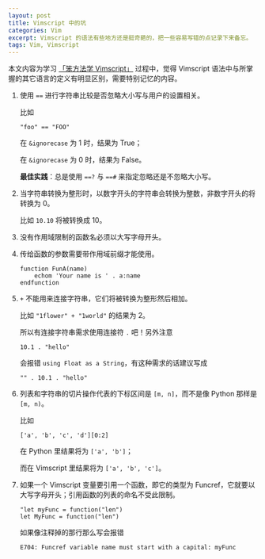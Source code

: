 ```yaml
---
layout: post
title: Vimscript 中的坑
categories: Vim
excerpt: Vimscript 的语法有些地方还是挺奇葩的，把一些容易写错的点记录下来备忘。
tags: Vim, Vimscript
---
```


本文内容为学习 [「笨方法学 Vimscript」](http://learnvimscriptthehardway.onefloweroneworld.com) 过程中，觉得 Vimscript 语法中与所掌握的其它语言的定义有明显区别，需要特别记忆的内容。

1. 使用 `==` 进行字符串比较是否忽略大小写与用户的设置相关。

   比如

   ```vim
   "foo" == "FOO"
   ```

   在 `&ignorecase` 为 1 时，结果为 True；

   在 `&ignorecase` 为 0 时，结果为 False。

   **最佳实践**：总是使用 `==?` 与 `==#` 来指定忽略还是不忽略大小写。

2. 当字符串转换为整形时，以数字开头的字符串会转换为整数，非数字开头的将转换为 0。

   比如 `10.10` 将被转换成 10。

3. 没有作用域限制的函数名必须以大写字母开头。

4. 传给函数的参数需要带作用域前缀才能使用。

   ```vim
   function FunA(name)
       echom 'Your name is ' . a:name
   endfunction
   ```

5. `+` 不能用来连接字符串，它们将被转换为整形然后相加。

   比如 `"1flower" + "1world"` 的结果为 2。

   所以有连接字符串需求使用连接符 `.` 吧！另外注意

   ```vim
   10.1 . "hello"
   ```

   会报错 `using Float as a String`，有这种需求的话建议写成

   ```vim
   "" . 10.1 . "hello"
   ```

6. 列表和字符串的切片操作代表的下标区间是 `[m, n]`，而不是像 Python 那样是 `[m, n)`。

   比如

   ```vim
   ['a', 'b', 'c', 'd'][0:2]
   ```

   在 Python 里结果将为 `['a', 'b']`；

   而在 Vimscript 里结果将为 `['a', 'b', 'c']`。

7. 如果一个 Vimscript 变量要引用一个函数，即它的类型为 Funcref，它就要以大写字母开头；引用函数的列表的命名不受此限制。

   ```vim
   "let myFunc = function("len")
   let MyFunc = function("len")
   ```

   如果像注释掉的那行那么写会报错

   ```
   E704: Funcref variable name must start with a capital: myFunc
   ```
